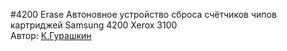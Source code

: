 #4200 Erase
Автоновное устройство сброса счётчиков чипов картриджей Samsung 4200 Xerox 3100</br>
Автор: [К.Гурашкин](<https://github.com/CrockoMan>)
